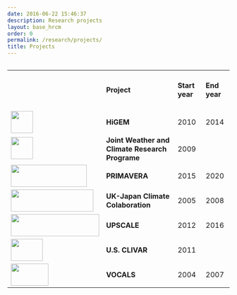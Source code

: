 ```yaml
---
date: 2016-06-22 15:46:37
description: Research projects
layout: base_hrcm
order: 0
permalink: /research/projects/
title: Projects
---
```


<table align="left" border="0" rules="none">
<tbody>
<tr>
<td></td>
<td>
<h4><strong>Project</strong></h4>
</td>
<td>
<h4><strong>Start year</strong></h4>
</td>
<td>
<h4><strong>End year</strong></h4>
</td>
</tr>
<tr>
<td><a href="/research/projects/higem/"><img height="50" src="https://hrcm.ceda.ac.uk/hrcm/static/media/uploads/Logos/higem_logo_small.jpg"></a></td>
<td><strong>HiGEM</strong></td>
<td>2010</td>
<td>2014</td>
</tr>
<tr>
<td><a href="/research/projects/jwcrp/"><img height="50" src="https://hrcm.ceda.ac.uk/hrcm/static/media/uploads/Logos/jwcrp.png"></a> </td>
<td><strong>Joint Weather and Climate Research Programe</strong></td>
<td>2009</td>
<td></td>
</tr>
<tr>
<td><a href="/research/projects/primavera/"><img height="50" src="https://hrcm.ceda.ac.uk/hrcm/static/media/uploads/Logos/primavera_black.png" width="172"></a></td>
<td><strong>PRIMAVERA</strong></td>
<td>2015</td>
<td>2020</td>
</tr>
<tr>
<td><a href="/research/projects/ujcc/"><img height="50" src="https://hrcm.ceda.ac.uk/hrcm/static/media/uploads/Logos/ujcc_long.jpg" width="187"></a></td>
<td><strong>UK-Japan Climate Colaboration</strong></td>
<td>2005</td>
<td>2008</td>
</tr>
<tr>
<td><a href="/research/projects/upscale/"><img height="50" src="https://hrcm.ceda.ac.uk/hrcm/static/media/uploads/Logos/upscale_logo.jpg" width="200"></a></td>
<td><strong>UPSCALE</strong></td>
<td>2012</td>
<td>2016</td>
</tr>
<tr>
<td><a href="/research/projects/us-clivar/"><img height="50" src="https://hrcm.ceda.ac.uk/hrcm/static/media/uploads/Logos/uc_clivar_logo.png" width="72"></a></td>
<td><strong>U.S. CLIVAR</strong></td>
<td>2011</td>
<td></td>
</tr>
<tr>
<td><a href="/research/projects/vocals/"><img height="50" src="https://hrcm.ceda.ac.uk/hrcm/static/media/uploads/Logos/vocals_230.jpg" width="85"></a></td>
<td><strong>VOCALS</strong></td>
<td>2004</td>
<td>2007</td>
</tr>
</tbody>
</table>
